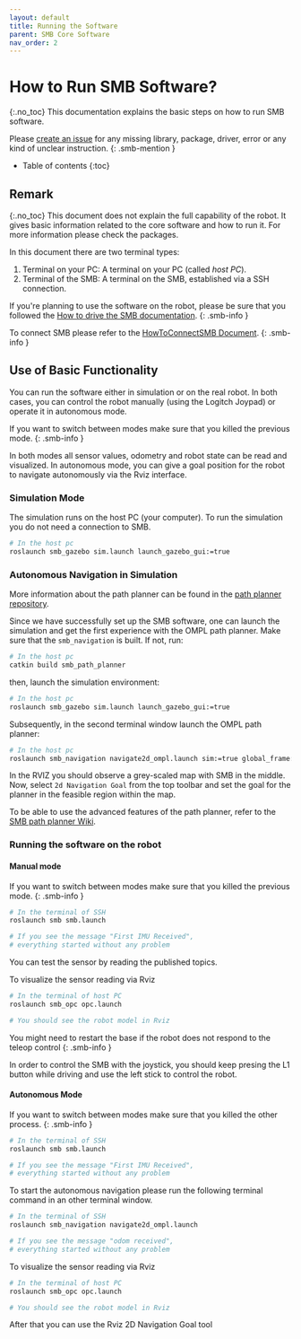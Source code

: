 ```yaml
---
layout: default
title: Running the Software
parent: SMB Core Software
nav_order: 2
---
```


# How to Run SMB Software?
{:.no_toc}
This documentation explains the basic steps on how to run SMB software. 

Please [create an issue](https://github.com/ETHZ-RobotX/SuperMegaBot/issues/new) for any missing library, package, driver, error or any kind of unclear instruction.
{: .smb-mention }

* Table of contents
{:toc}

## Remark
{:.no_toc}
This document does not explain the full capability of the robot. It gives basic information related to the core software and how to run it. For more information please check the packages. 

In this document there are two terminal types:
1. Terminal on your PC: A terminal on your PC (called _host PC_). 
2. Terminal of the SMB: A terminal on the SMB, established via a SSH connection.

If you're planning to use the software on the robot, please be sure that you followed the [How to drive the SMB documentation](../robot-operation/HowToDriveTheSMB.md).
{: .smb-info }

To connect SMB please refer to the [HowToConnectSMB Document](../robot-operation/HowToConnectToSMB.md).
{: .smb-info }

## Use of Basic Functionality

You can run the software either in simulation or on the real robot. In both cases, you can control the robot manually (using the Logitch Joypad) or operate it in autonomous mode.

If you want to switch between modes make sure that you killed the previous mode.
{: .smb-info }

In both modes all sensor values, odometry and robot state can be read and visualized. In autonomous mode, you can give a goal position for the robot to navigate autonomously via the Rviz interface. 

### Simulation Mode
The simulation runs on the host PC (your computer). To run the simulation you do not need a connection to SMB.

```bash
# In the host pc
roslaunch smb_gazebo sim.launch launch_gazebo_gui:=true
```

### Autonomous Navigation in Simulation 

More information about the path planner can be found in the [path planner repository](https://github.com/VIS4ROB-lab/smb_path_planner).

Since we have successfully set up the SMB software, one can launch the simulation and get the first experience with the OMPL path planner.
Make sure that the `smb_navigation` is built. If not, run:
```bash
# In the host pc
catkin build smb_path_planner
```
then, launch the simulation environment:
```bash
# In the host pc
roslaunch smb_gazebo sim.launch launch_gazebo_gui:=true
```
Subsequently, in the second terminal window launch the OMPL path planner:
```bash
# In the host pc
roslaunch smb_navigation navigate2d_ompl.launch sim:=true global_frame:=tracking_camera_odom
```
In the RVIZ you should observe a grey-scaled map with SMB in the middle. Now, select `2d Navigation Goal` from the top toolbar and set the goal for the planner in the feasible region within the map.

To be able to use the advanced features of the path planner, refer to the [SMB path planner Wiki](https://github.com/VIS4ROB-lab/smb_path_planner/wiki).

### Running the software on the robot
#### Manual mode
If you want to switch between modes make sure that you killed the previous mode. 
{: .smb-info }

```bash
# In the terminal of SSH
roslaunch smb smb.launch

# If you see the message "First IMU Received", 
# everything started without any problem
```

You can test the sensor by reading the published topics.

To visualize the sensor reading via Rviz
```bash
# In the terminal of host PC
roslaunch smb_opc opc.launch

# You should see the robot model in Rviz
```

You might need to restart the base if the robot does not respond to the teleop control
{: .smb-info }

In order to control the SMB with the joystick, you should keep presing the L1 button while driving and use the left stick to control the robot.


#### Autonomous Mode
If you want to switch between modes make sure that you killed the other process.
{: .smb-info }

```bash
# In the terminal of SSH
roslaunch smb smb.launch

# If you see the message "First IMU Received", 
# everything started without any problem
```

To start the autonomous navigation please run the following terminal command in an other terminal window.
```bash
# In the terminal of SSH
roslaunch smb_navigation navigate2d_ompl.launch 

# If you see the message "odom received", 
# everything started without any problem
```

To visualize the sensor reading via Rviz
```bash
# In the terminal of host PC
roslaunch smb_opc opc.launch

# You should see the robot model in Rviz
```

After that you can use the Rviz 2D Navigation Goal tool 
